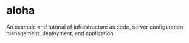 # aloha
An example and tutorial of infrastructure as code, server configuration management, deployment, and application.
